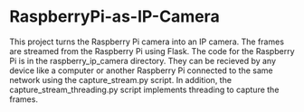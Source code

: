 # RaspberryPi-as-IP-Camera
This project turns the Raspberry Pi camera into an IP camera. The frames are streamed from the Raspberry Pi using Flask. The code for the Raspberry Pi is in the raspberry_ip_camera directory. They can be recieved by any device like a computer or another Raspberry Pi connected to the same network using the capture_stream.py script. In addition, the capture_stream_threading.py script implements threading to capture the frames. 
